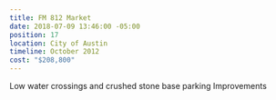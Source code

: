 ```yaml
---
title: FM 812 Market
date: 2018-07-09 13:46:00 -05:00
position: 17
location: City of Austin
timeline: October 2012
cost: "$208,800"
---
```


Low water crossings and crushed stone base parking Improvements